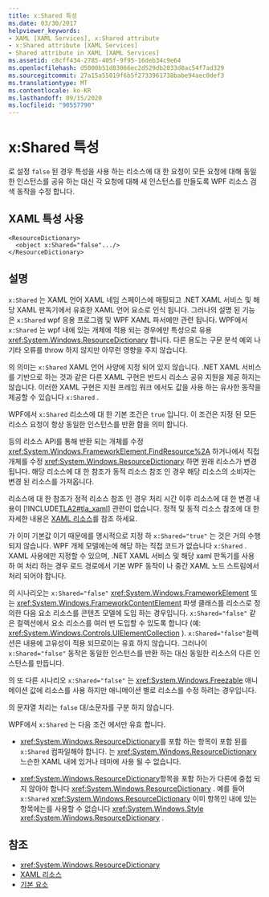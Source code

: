 ```yaml
---
title: x:Shared 특성
ms.date: 03/30/2017
helpviewer_keywords:
- XAML [XAML Services], x:Shared attribute
- x:Shared attribute [XAML Services]
- Shared attribute in XAML [XAML Services]
ms.assetid: c8cff434-2785-405f-9f95-16deb34c9e64
ms.openlocfilehash: d5000b51d83066ec2d529db2033d8ac54f7ad329
ms.sourcegitcommit: 27a15a55019f6b5f2733961738babe94aec0def3
ms.translationtype: MT
ms.contentlocale: ko-KR
ms.lasthandoff: 09/15/2020
ms.locfileid: "90557790"
---
```

# <a name="xshared-attribute"></a>x:Shared 특성

로 설정 `false` 된 경우 특성을 사용 하는 리소스에 대 한 요청이 모든 요청에 대해 동일한 인스턴스를 공유 하는 대신 각 요청에 대해 새 인스턴스를 만들도록 WPF 리소스 검색 동작을 수정 합니다.

## <a name="xaml-attribute-usage"></a>XAML 특성 사용

```xaml
<ResourceDictionary>
  <object x:Shared="false".../>
</ResourceDictionary>
```

## <a name="remarks"></a>설명

`x:Shared` 는 XAML 언어 XAML 네임 스페이스에 매핑되고 .NET XAML 서비스 및 해당 XAML 판독기에서 유효한 XAML 언어 요소로 인식 됩니다. 그러나의 설명 된 기능은 `x:Shared` wpf 응용 프로그램 및 WPF XAML 파서에만 관련 됩니다. WPF에서 `x:Shared` 는 wpf 내에 있는 개체에 적용 되는 경우에만 특성으로 유용 <xref:System.Windows.ResourceDictionary> 합니다. 다른 용도는 구문 분석 예외 나 기타 오류를 throw 하지 않지만 아무런 영향을 주지 않습니다.

의 의미는 `x:Shared` XAML 언어 사양에 지정 되어 있지 않습니다. .NET XAML 서비스를 기반으로 하는 것과 같은 다른 XAML 구현은 반드시 리소스 공유 지원을 제공 하지는 않습니다. 이러한 XAML 구현은 지원 프레임 워크 에서도 값을 사용 하는 유사한 동작을 제공할 수 있습니다 `x:Shared` .

WPF에서 `x:Shared` 리소스에 대 한 기본 조건은 `true` 입니다. 이 조건은 지정 된 모든 리소스 요청이 항상 동일한 인스턴스를 반환 함을 의미 합니다.

등의 리소스 API를 통해 반환 되는 개체를 수정 <xref:System.Windows.FrameworkElement.FindResource%2A> 하거나에서 직접 개체를 수정 <xref:System.Windows.ResourceDictionary> 하면 원래 리소스가 변경 됩니다. 해당 리소스에 대 한 참조가 동적 리소스 참조 인 경우 해당 리소스의 소비자는 변경 된 리소스를 가져옵니다.

리소스에 대 한 참조가 정적 리소스 참조 인 경우 처리 시간 이후 리소스에 대 한 변경 내용이 [!INCLUDE[TLA2#tla_xaml](../../../includes/tla2sharptla-xaml-md.md)] 관련이 없습니다. 정적 및 동적 리소스 참조에 대 한 자세한 내용은 [XAML 리소스](../fundamentals/xaml-resources-define.md)를 참조 하세요.

가 이미 기본값 이기 때문에를 명시적으로 지정 하 `x:Shared="true"` 는 것은 거의 수행 되지 않습니다. WPF 개체 모델에는에 해당 하는 직접 코드가 없습니다 `x:Shared` . XAML 사용에만 지정할 수 있으며, .NET XAML 서비스 및 해당 xaml 판독기를 사용 하 여 처리 하는 경우 로드 경로에서 기본 WPF 동작이 나 중간 XAML 노드 스트림에서 처리 되어야 합니다.

의 시나리오는 `x:Shared="false"` <xref:System.Windows.FrameworkElement> 또는 <xref:System.Windows.FrameworkContentElement> 파생 클래스를 리소스로 정의한 다음 요소 리소스를 콘텐츠 모델에 도입 하는 경우입니다. `x:Shared="false"` 같은 컬렉션에서 요소 리소스를 여러 번 도입할 수 있도록 합니다 (예: <xref:System.Windows.Controls.UIElementCollection> ). `x:Shared="false"`컬렉션은 내용에 고유성이 적용 되므로이는 유효 하지 않습니다. 그러나이 `x:Shared="false"` 동작은 동일한 인스턴스를 반환 하는 대신 동일한 리소스의 다른 인스턴스를 만듭니다.

의 또 다른 시나리오 `x:Shared="false"` 는 <xref:System.Windows.Freezable> 애니메이션 값에 리소스를 사용 하지만 애니메이션 별로 리소스를 수정 하려는 경우입니다.

의 문자열 처리는 `false` 대/소문자를 구분 하지 않습니다.

WPF에서 `x:Shared` 는 다음 조건 에서만 유효 합니다.

- <xref:System.Windows.ResourceDictionary>를 포함 하는 항목이 포함 된를 `x:Shared` 컴파일해야 합니다. 는 <xref:System.Windows.ResourceDictionary> 느슨한 XAML 내에 있거나 테마에 사용 될 수 없습니다.

- <xref:System.Windows.ResourceDictionary>항목을 포함 하는가 다른에 중첩 되지 않아야 합니다 <xref:System.Windows.ResourceDictionary> . 예를 들어 `x:Shared` <xref:System.Windows.ResourceDictionary> 이미 항목인 내에 있는 항목에는를 사용할 수 없습니다 <xref:System.Windows.Style> <xref:System.Windows.ResourceDictionary> .

## <a name="see-also"></a>참조

- <xref:System.Windows.ResourceDictionary>
- [XAML 리소스](../fundamentals/xaml-resources-define.md)
- [기본 요소](/dotnet/desktop/wpf/advanced/base-elements)
